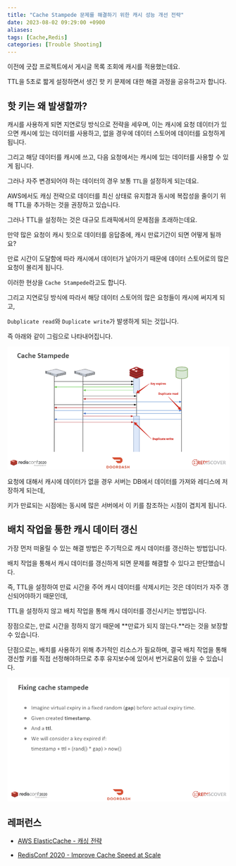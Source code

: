 ```yaml
---
title: "Cache Stampede 문제를 해결하기 위한 캐시 성능 개선 전략"
date: 2023-08-02 09:29:00 +0900
aliases: 
tags: [Cache,Redis]
categories: [Trouble Shooting]
---
```


이전에 굿잡 프로젝트에서 게시글 목록 조회에 캐시를 적용했는데요.

TTL을 5초로 짧게 설정하면서 생긴 핫 키 문제에 대한 해결 과정을 공유하고자 합니다.

## 핫 키는 왜 발생할까?

캐시를 사용하게 되면 지연로딩 방식으로 전략을 세우며, 이는 캐시에 요청 데이터가 있으면 캐시에 있는 데이터를 사용하고, 없을 경우에 데이터 스토어에 데이터를 요청하게 됩니다.

그리고 해당 데이터를 캐시에 쓰고, 다음 요청에서는 캐시에 있는 데이터를 사용할 수 있게 됩니다.

그러나 자주 변경되어야 하는 데이터의 경우 보통 `TTL`을 설정하게 되는데요.

AWS에서도 캐싱 전략으로 데이터를 최신 상태로 유지함과 동시에 복잡성을 줄이기 위해 TTL을 추가하는 것을 권장하고 있습니다.

그러나 TTL을 설정하는 것은 대규모 트래픽에서의 문제점을 초래하는데요.

만약 많은 요청이 캐시 힛으로 데이터를 응답중에, 캐시 만료기간이 되면 어떻게 될까요?

만료 시간이 도달함에 따라 캐시에서 데이터가 날아가기 때문에 데이터 스토어로의 많은 요청이 몰리게 됩니다.

이러한 현상을 `Cache Stampede`라고도 합니다.

그리고 지연로딩 방식에 따라서 해당 데이터 스토어의 많은 요청들이 캐시에 써지게 되고,

`Dubplicate read`와 `Duplicate write`가 발생하게 되는 것입니다.

즉 아래와 같이 그림으로 나타내어집니다.

![Hot key](/assets/img/2023-08-02-improve-cache/p1.webp)

요청에 대해서 캐시에 데이터가 없을 경우 서버는 DB에서 데이터를 가져와 레디스에 저장하게 되는데,

키가 만료되는 시점에는 동시에 많은 서버에서 이 키를 참조하는 시점이 겹치게 됩니다.

## **배치 작업을 통한 캐시 데이터 갱신**

가장 먼저 떠올릴 수 있는 해결 방법은 주기적으로 캐시 데이터를 갱신하는 방법입니다.

배치 작업을 통해서 캐시 데이터를 갱신하게 되면 문제를 해결할 수 있다고 판단했습니다.

즉, TTL을 설정하여 만료 시간을 주어 캐시 데이터를 삭제시키는 것은 데이터가 자주 갱신되어야하기 때문인데,

TTL을 설정하지 않고 배치 작업을 통해 캐시 데이터를 갱신시키는 방법입니다.

장점으로는, 만료 시간을 정하지 않기 때문에 **만료가 되지 않는다.**라는 것을 보장할 수 있습니다.

단점으로는, 배치를 사용하기 위해 추가적인 리소스가 필요하며, 결국 배치 작업을 통해 갱신할 키를 직접 선정해야하므로 추후 유지보수에 있어서 번거로움이 있을 수 있습니다.




![Hot key](/assets/img/2023-08-02-improve-cache/p2.webp)





## 레퍼런스

- [AWS ElasticCache - 캐싱 전략](https://docs.aws.amazon.com/ko_kr/AmazonElastiCache/latest/mem-ug/Strategies.html)

- [RedisConf 2020 - Improve Cache Speed at Scale](https://www.youtube.com/watch?v=mPg20ykAFU4&list=PL83Wfqi-zYZGPnJqkVn9yeNCMX-V6Pvzm&index=3&ab_channel=Redis)


